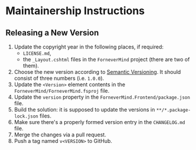 Maintainership Instructions
===========================

Releasing a New Version
-----------------------

1. Update the copyright year in the following places, if required:
    - `LICENSE.md`,
    - the `_Layout.cshtml` files in the `ForneverMind` project (there are two of them).
2. Choose the new version according to [Semantic Versioning][semver]. It should consist of three numbers (i.e. `1.0.0`).
3. Update the `<Version>` element contents in the `ForneverMind/ForneverMind.fsproj` file.
4. Update the `version` property in the `ForneverMind.Frontend/package.json` file.
5. Build the solution: it is supposed to update the versions in `**/*.package-lock.json` files.
6. Make sure there's a properly formed version entry in the `CHANGELOG.md` file.
7. Merge the changes via a pull request.
8. Push a tag named `v<VERSION>` to GitHub.

[semver]: https://semver.org/spec/v2.0.0.html
